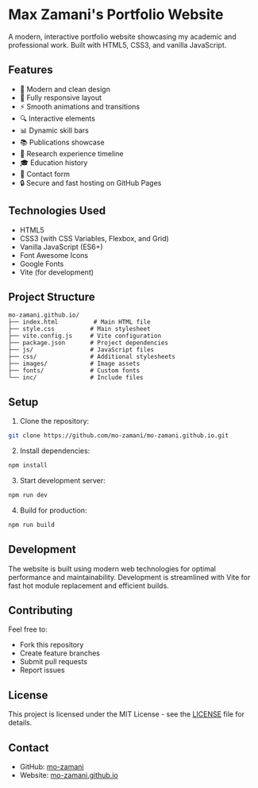 # Max Zamani's Portfolio Website

A modern, interactive portfolio website showcasing my academic and professional work. Built with HTML5, CSS3, and vanilla JavaScript.

## Features

- 🎨 Modern and clean design
- 📱 Fully responsive layout
- ⚡ Smooth animations and transitions
- 🔍 Interactive elements
- 📊 Dynamic skill bars
- 📚 Publications showcase
- 📝 Research experience timeline
- 🎓 Education history
- 📧 Contact form
- 🔒 Secure and fast hosting on GitHub Pages

## Technologies Used

- HTML5
- CSS3 (with CSS Variables, Flexbox, and Grid)
- Vanilla JavaScript (ES6+)
- Font Awesome Icons
- Google Fonts
- Vite (for development)

## Project Structure

```
mo-zamani.github.io/
├── index.html          # Main HTML file
├── style.css          # Main stylesheet
├── vite.config.js     # Vite configuration
├── package.json       # Project dependencies
├── js/                # JavaScript files
├── css/               # Additional stylesheets
├── images/            # Image assets
├── fonts/             # Custom fonts
└── inc/               # Include files
```

## Setup

1. Clone the repository:
```bash
git clone https://github.com/mo-zamani/mo-zamani.github.io.git
```

2. Install dependencies:
```bash
npm install
```

3. Start development server:
```bash
npm run dev
```

4. Build for production:
```bash
npm run build
```

## Development

The website is built using modern web technologies for optimal performance and maintainability. Development is streamlined with Vite for fast hot module replacement and efficient builds.

## Contributing

Feel free to:
- Fork this repository
- Create feature branches
- Submit pull requests
- Report issues

## License

This project is licensed under the MIT License - see the [LICENSE](LICENSE) file for details.

## Contact

- GitHub: [mo-zamani](https://github.com/mo-zamani)
- Website: [mo-zamani.github.io](https://mo-zamani.github.io)
 
